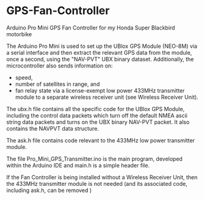 # GPS-Fan-Controller
Arduino Pro Mini GPS Fan Controller for my Honda Super Blackbird motorbike

The Arduino Pro Mini is used to set up the UBlox GPS Module (NEO-8M) via a serial interface and then extract the relevant GPS data from the module, once a second, using the "NAV-PVT" UBX binary dataset.
Additionally, the microcontroller also sends information on: 
  - speed,
  - number of satellites in range, and
  - fan relay state
via a license-exempt low power 433MHz transmitter module to a separate wireless receiver unit (see Wireless Receiver Unit).

The ubx.h file contains all the specific code for the UBlox GPS Module, including  the control data packets which turn off the default NMEA ascii string data packets and turns on the UBX binary NAV-PVT packet.  It also contains the NAVPVT data structure.

The ask.h file contains code relevant to the 433MHz low power transmitter module.

The file Pro_Mini_GPS_Transmitter.ino is the main program, developed within the Arduino IDE and main.h is a simple header file.

If the Fan Controller is being installed without a Wireless Receiver Unit, then the 433MHz transmitter module is not needed (and its associated code, including ask.h, can be removed )



